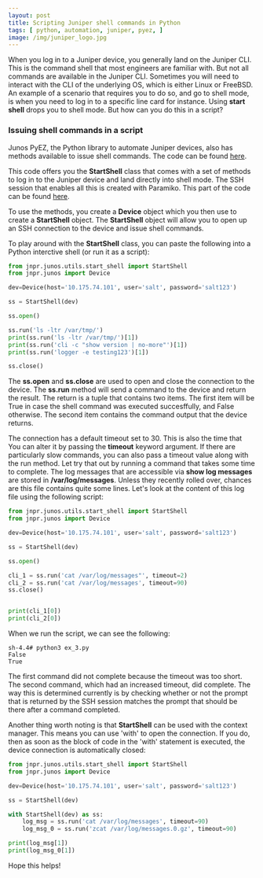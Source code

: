 ```yaml
---
layout: post
title: Scripting Juniper shell commands in Python
tags: [ python, automation, juniper, pyez, ]
image: /img/juniper_logo.jpg
---
```


When you log in to a Juniper device, you generally land on the Juniper CLI. This is the command shell that most engineers are familiar with. But not all commands are available in the Juniper CLI. Sometimes you will need to interact with the CLI of the underlying OS, which is either Linux or FreeBSD. An example of a scenario that requires you to do so, and go to shell mode, is when you need to log in to a specific line card for instance. Using <b>start shell</b> drops you to shell mode. But how can you do this in a script?


### Issuing shell commands in a script

Junos PyEZ, the Python library to automate Juniper devices, also has methods available to issue shell commands. The code can be found <a href="https://github.com/Juniper/py-junos-eznc/blob/master/lib/jnpr/junos/utils/start_shell.py" target="_blank">here</a>. 

This code offers you the <b>StartShell</b> class that comes with a set of methods to log in to the Juniper device and land directly into shell mode. The SSH session that enables all this is created with Paramiko. This part of the code can be found <a href="https://github.com/Juniper/py-junos-eznc/blob/master/lib/jnpr/junos/utils/ssh_client.py" target="_blank">here</a>.

To use the methods, you create a <b>Device</b> object which you then use to create a <b>StartShell</b> object. The <b>StartShell</b> object will allow you to open up an SSH connection to the device and issue shell commands. 

To play around with the <b>StartShell</b> class, you can paste the following into a Python interctive shell (or run it as a script):

```python
from jnpr.junos.utils.start_shell import StartShell
from jnpr.junos import Device

dev=Device(host='10.175.74.101', user='salt', password='salt123')

ss = StartShell(dev)

ss.open()

ss.run('ls -ltr /var/tmp/')
print(ss.run('ls -ltr /var/tmp/')[1])
print(ss.run('cli -c "show version | no-more"')[1])
print(ss.run('logger -e testing123')[1])

ss.close()
```

The <b>ss.open</b> and <b>ss.close</b> are used to open and close the connection to the device. The <b>ss.run</b> method will send a command to the device and return the result. The return is a tuple that contains two items. The first item will be True in case the shell command was executed succesffully, and False otherwise. The second item contains the command output that the device returns.

The connection has a default timeout set to 30. This is also the time that You can alter it by passing the <b>timeout</b> keyword argument. If there are particularly slow commands, you can also pass a timeout value along with the run method. Let try that out by running a command that takes some time to complete. The log messages that are accessible via <b>show log messages</b> are stored in <b>/var/log/messages</b>. Unless they recently rolled over, chances are this file contains quite some lines. Let's look at the content of this log file using the following script:

```python
from jnpr.junos.utils.start_shell import StartShell
from jnpr.junos import Device

dev=Device(host='10.175.74.101', user='salt', password='salt123')

ss = StartShell(dev)

ss.open()

cli_1 = ss.run('cat /var/log/messages"', timeout=2)    
cli_2 = ss.run('cat /var/log/messages', timeout=90)
ss.close()


print(cli_1[0])
print(cli_2[0])

```
When we run the script, we can see the following:

```
sh-4.4# python3 ex_3.py
False
True
```

The first command did not complete because the timeout was too short. The second command, which had an increased timeout, did complete. The way this is determined currently is by checking whether or not the prompt that is returned by the SSH session matches the prompt that should be there after a command completed.

Another thing worth noting is that <b>StartShell</b> can be used with the context manager. This means you can use 'with' to open the connection. If you do, then as soon as the block of code in the 'with' statement is executed, the device connection is automatically closed: 

```python
from jnpr.junos.utils.start_shell import StartShell
from jnpr.junos import Device

dev=Device(host='10.175.74.101', user='salt', password='salt123')

ss = StartShell(dev)

with StartShell(dev) as ss:    
    log_msg = ss.run('cat /var/log/messages', timeout=90)
    log_msg_0 = ss.run('zcat /var/log/messages.0.gz', timeout=90)

print(log_msg[1])
print(log_msg_0[1])
```



Hope this helps!